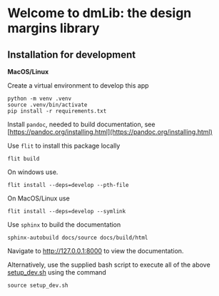 # Welcome to dmLib: the design margins library

## Installation for development

**MacOS/Linux**

Create a virtual environment to develop this app

```
python -m venv .venv
source .venv/bin/activate
pip install -r requirements.txt
```

Install ``pandoc``, needed to build documentation, see [https://pandoc.org/installing.html](https://pandoc.org/installing.html) 

Use ``flit`` to install this package locally

```
flit build
```

On windows use.
```
flit install --deps=develop --pth-file
```
On MacOS/Linux use
```
flit install --deps=develop --symlink
```

Use ``sphinx`` to build the documentation

```
sphinx-autobuild docs/source docs/build/html
```

Navigate to <http://127.0.0.1:8000> to view the documentation.

Alternatively, use the supplied bash script to execute all of the above [setup_dev.sh](setup_dev.sh) using the command 

```
source setup_dev.sh
```